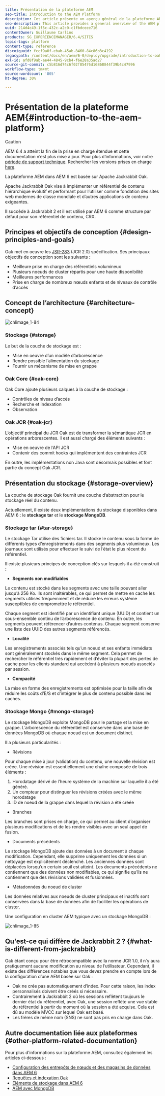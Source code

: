 ```yaml
---
title: Présentation de la plateforme AEM
seo-title: Introduction to the AEM Platform
description: Cet article présente un aperçu général de la plateforme AEM et de ses composants les plus importants.
seo-description: This article provides a general overview of the AEM platform and its most important components.
uuid: 214d4c49-1f5c-432c-a2c0-c1fbdceee716
contentOwner: Guillaume Carlino
products: SG_EXPERIENCEMANAGER/6.4/SITES
topic-tags: platform
content-type: reference
discoiquuid: fccf9a0f-ebab-45ab-8460-84c86b3c4192
legacypath: /content/docs/en/aem/6-0/deploy/upgrade/introduction-to-oak
exl-id: afd8f9ab-ae44-4845-9cb4-f6e28a35ad27
source-git-commit: c5b816d74c6f02f85476d16868844f39b4c47996
workflow-type: tm+mt
source-wordcount: '805'
ht-degree: 30%

---
```


# Présentation de la plateforme AEM{#introduction-to-the-aem-platform}

>[!CAUTION]
>
>AEM 6.4 a atteint la fin de la prise en charge étendue et cette documentation n’est plus mise à jour. Pour plus d’informations, voir notre [période de support technique](https://helpx.adobe.com/fr/support/programs/eol-matrix.html). Rechercher les versions prises en charge [here](https://experienceleague.adobe.com/docs/?lang=fr).

La plateforme AEM dans AEM 6 est basée sur Apache Jackrabbit Oak.

Apache Jackrabbit Oak vise à implémenter un référentiel de contenu hiérarchique évolutif et performant pour l’utiliser comme fondation des sites web modernes de classe mondiale et d’autres applications de contenu exigeantes.

Il succède à Jackrabbit 2 et il est utilisé par AEM 6 comme structure par défaut pour son référentiel de contenu, CRX.

## Principes et objectifs de conception {#design-principles-and-goals}

Oak met en oeuvre les [JSR-283](https://www.day.com/day/en/products/jcr/jsr-283.html) (JCR 2.0) spécification. Ses principaux objectifs de conception sont les suivants :

* Meilleure prise en charge des référentiels volumineux
* Plusieurs noeuds de cluster répartis pour une haute disponibilité
* Meilleures performances
* Prise en charge de nombreux nœuds enfants et de niveaux de contrôle d’accès

## Concept de l’architecture {#architecture-concept}

![chlimage_1-84](assets/chlimage_1-84.png)

### Stockage {#storage}

Le but de la couche de stockage est :

* Mise en oeuvre d’un modèle d’arborescence
* Rendre possible l’alimentation du stockage
* Fournir un mécanisme de mise en grappe

### Oak Core {#oak-core}

Oak Core ajoute plusieurs calques à la couche de stockage :

* Contrôles de niveau d’accès
* Recherche et indexation
* Observation

### Oak JCR {#oak-jcr}

L’objectif principal du JCR Oak est de transformer la sémantique JCR en opérations arborescentes. Il est aussi chargé des éléments suivants :

* Mise en oeuvre de l’API JCR
* Contenir des commit hooks qui implémentent des contraintes JCR

En outre, les implémentations non Java sont désormais possibles et font partie du concept Oak JCR. 

## Présentation du stockage {#storage-overview}

La couche de stockage Oak fournit une couche d’abstraction pour le stockage réel du contenu.

Actuellement, il existe deux implémentations du stockage disponibles dans AEM 6 : le **stockage tar** et le **stockage MongoDB**.

### Stockage tar {#tar-storage}

Le stockage Tar utilise des fichiers tar. Il stocke le contenu sous la forme de différents types d’enregistrements dans des segments plus volumineux. Les journaux sont utilisés pour effectuer le suivi de l’état le plus récent du référentiel.

Il existe plusieurs principes de conception clés sur lesquels il a été construit :

* **Segments non modifiables**

Le contenu est stocké dans les segments avec une taille pouvant aller jusqu’à 256 Ko. Ils sont inaltérables, ce qui permet de mettre en cache les segments utilisés fréquemment et de réduire les erreurs système susceptibles de compromettre le référentiel.

Chaque segment est identifié par un identifiant unique (UUID) et contient un sous-ensemble continu de l’arborescence de contenu. En outre, les segments peuvent référencer d’autres contenus. Chaque segment conserve une liste des UUID des autres segments référencés. 

* **Localité**

Les enregistrements associés tels qu’un noeud et ses enfants immédiats sont généralement stockés dans le même segment. Cela permet de rechercher le référentiel très rapidement et d’éviter la plupart des pertes de cache pour les clients standard qui accèdent à plusieurs noeuds associés par session.

* **Compacité**

La mise en forme des enregistrements est optimisée pour la taille afin de réduire les coûts d’E/S et d’intégrer le plus de contenu possible dans les caches.

### Stockage Mongo {#mongo-storage}

Le stockage MongoDB exploite MongoDB pour le partage et la mise en grappe. L’arborescence du référentiel est conservée dans une base de données MongoDB où chaque noeud est un document distinct.

Il a plusieurs particularités :

* Révisions

Pour chaque mise à jour (validation) du contenu, une nouvelle révision est créée. Une révision est essentiellement une chaîne composée de trois éléments :

1. Horodatage dérivé de l’heure système de la machine sur laquelle il a été généré.
1. Un compteur pour distinguer les révisions créées avec le même horodatage
1. ID de noeud de la grappe dans lequel la révision a été créée

* Branches

Les branches sont prises en charge, ce qui permet au client d’organiser plusieurs modifications et de les rendre visibles avec un seul appel de fusion.

* Documents précédents

Le stockage MongoDB ajoute des données à un document à chaque modification. Cependant, elle supprime uniquement les données si un nettoyage est explicitement déclenché. Les anciennes données sont déplacées lorsqu’un certain seuil est atteint. Les documents précédents ne contiennent que des données non modifiables, ce qui signifie qu’ils ne contiennent que des révisions validées et fusionnées.

* Métadonnées du noeud de cluster

Les données relatives aux noeuds de cluster principaux et inactifs sont conservées dans la base de données afin de faciliter les opérations de cluster.

Une configuration en cluster AEM typique avec un stockage MongoDB :

![chlimage_1-85](assets/chlimage_1-85.png)

## Qu&#39;est-ce qui diffère de Jackrabbit 2 ? {#what-is-different-from-jackrabbit}

Oak étant conçu pour être rétrocompatible avec la norme JCR 1.0, il n’y aura pratiquement aucune modification au niveau de l’utilisateur. Cependant, il existe des différences notables que vous devez prendre en compte lors de la configuration d’une AEM basée sur Oak :

* Oak ne crée pas automatiquement d’index. Pour cette raison, les index personnalisés doivent être créés si nécessaire.
* Contrairement à Jackrabbit 2 où les sessions reflètent toujours le dernier état du référentiel, avec Oak, une session reflète une vue stable du référentiel à partir du moment où la session a été acquise. Cela est dû au modèle MVCC sur lequel Oak est basé.
* Les frères de même nom (SNS) ne sont pas pris en charge dans Oak. 

## Autre documentation liée aux plateformes {#other-platform-related-documentation}

Pour plus d&#39;informations sur la plateforme AEM, consultez également les articles ci-dessous :

* [Configuration des entrepôts de nœuds et des magasins de données dans AEM 6](/help/sites-deploying/data-store-config.md)
* [Requêtes et indexation Oak](/help/sites-deploying/queries-and-indexing.md)
* [Éléments de stockage dans AEM 6](/help/sites-deploying/storage-elements-in-aem-6.md)
* [AEM avec MongoDB](/help/sites-deploying/aem-with-mongodb.md)
